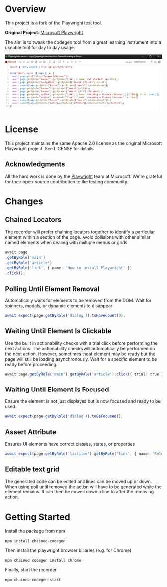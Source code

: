 # Overview

This project is a fork of the [Playwright](https://playwright.dev/) test tool.

**Original Project**: [Microsoft Playwright](https://github.com/microsoft/playwright)  

The aim is to tweak the codegen tool from a great learning instrument into a useable tool for day to day usage. 

![Demo](./chained-locators.png)

# License
This project maintains the same Apache 2.0 license as the original Microsoft Playwright project. See LICENSE for details.

## Acknowledgments
All the hard work is done by the [Playwright](https://github.com/microsoft/playwright) team at Microsoft. We're grateful for their open-source contribution to the testing community.


# Changes

## Chained Locators
The recorder will prefer chaining locators together to identify a particular element within a section of the page. Avoid collisions with other similar named elements when dealing with multiple menus or grids

``` typescript 
await page
.getByRole('main')
.getByRole('article')
.getByRole('link', { name: 'How to install Playwright' })
.click();

```


## Polling Until Element Removal
Automatically waits for elements to be removed from the DOM. Wait for spinners, modals, or dynamic elements to disappear

``` typescript 
await expect(page.getByRole('dialog')).toHaveCount(0);
```



## Waiting Until Element Is Clickable
Use the built in actionability checks with a trial click before performing the next actions. 
The actionability checks will automatically be performed on the next action. However, sometimes theat element may be ready but the page will still be loading asynchronously.  Wait for a specific element to be ready before proceeding. 

``` typescript 
await page.getByRole('main').getByRole('article').click({ trial: true });
```


## Waiting Until Element Is Focused
Ensure the element is not just displayed but is now focused and ready to be used.

``` typescript 
await expect(page.getByRole('dialog')).toBeFocused();
```


## Assert Attribute
Ensures UI elements have correct classes, states, or properties

``` typescript 
await expect(page.getByRole('listitem').getByRole('link', { name: 'Release notes' })).toHaveAttribute('class', 'menu__link');
```

 ## Editable text grid
The generated code can be edited and lines can be moved up or down. When using poll until removed the action will have to be generated while the element remains.  It can then be moved down a line to after the removing action.  


# Getting Started
Install the package from npm

`npm install chained-codegen`

Then install the playwright browser binaries (e.g. for Chrome)

`npm chained codegen install chrome`

Finally, start the recorder 

`npm chained-codegen start` 


